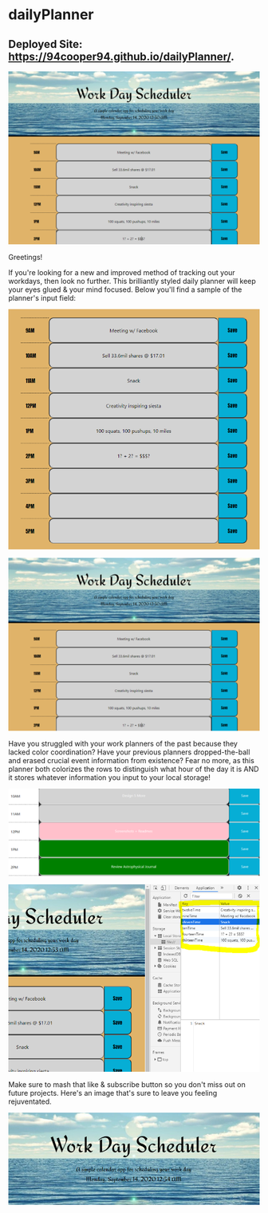# dailyPlanner

## Deployed Site: https://94cooper94.github.io/dailyPlanner/.

![Full Composition](media/inputInterface.PNG)

Greetings! 

If you're looking for a new and improved method of tracking out your workdays, then look no further. This brilliantly styled daily planner will keep your eyes glued & your mind focused. Below you'll find a sample of the planner's input field:

![Input Field](media/inputField.PNG)

![Full Composition](media/inputInterface.PNG)

Have you struggled with your work planners of the past because they lacked color coordination? Have your previous planners dropped-the-ball and erased crucial event information from existence? Fear no more, as this planner both colorizes the rows to distinguish what hour of the day it is AND it stores whatever information you input to your local storage!

![Colorization](media/colorizeExample.PNG)

![Local Storage](media/localStorage.PNG)

Make sure to mash that like & subscribe button so you don't miss out on future projects. Here's an image that's sure to leave you feeling rejuventated.

![Relaxation](media/header.PNG)